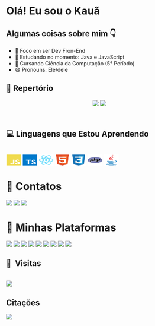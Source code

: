 <h1>Olá! Eu sou o Kauã</h1>  
   
<h2>Algumas coisas sobre mim 👇</h2> 

- 🔭 Foco em ser Dev Fron-End
- 🌱 Estudando no momento: Java e JavaScript 
- 👯 Cursando Ciência da Computação (5° Período)
- 😄 Pronouns: Ele/dele 
 
  
 <h2> 🥇 Repertório</h2>
<div>
<p align="center">
<img height="150px" align="center" src="https://github-readme-stats.vercel.app/api?username=Hkaua&show_icons=true&theme=react"/>
<img height="200px" align="center" src="https://github-readme-stats-defcon27.vercel.app/api/top-langs/?username=Hkaua&layout=compact&langs_count=16&theme=react" />
</div>


<br>
 <div >

<h2> 💻 Linguagens que Estou Aprendendo </h2>
</div>
<div style="display: inline_block"><br>
  <img align="center" alt="Rafa-Js" height="30" width="40" src="https://raw.githubusercontent.com/devicons/devicon/master/icons/javascript/javascript-plain.svg">
  <img align="center" alt="Rafa-Ts" height="30" width="40" src="https://raw.githubusercontent.com/devicons/devicon/master/icons/typescript/typescript-plain.svg">
  <img align="center" alt="Rafa-React" height="30" width="40" src="https://raw.githubusercontent.com/devicons/devicon/master/icons/react/react-original.svg">
  <img align="center" alt="Rafa-HTML" height="30" width="40" src="https://raw.githubusercontent.com/devicons/devicon/master/icons/html5/html5-original.svg">
  <img align="center" alt="Rafa-CSS" height="30" width="40" src="https://raw.githubusercontent.com/devicons/devicon/master/icons/css3/css3-original.svg">
  <img align="center" alt="Rafa-CSS" height="30" width="40" src="https://raw.githubusercontent.com/devicons/devicon/master/icons/php/php-original.svg">
  <img align="center" alt="Rafa-CSS" height="30" width="40" src="https://raw.githubusercontent.com/devicons/devicon/master/icons/java/java-original.svg">

</div>





<h1> 🎈 Contatos </h1> 


 
  <a href="https://www.instagram.com/hk.liv/" target="_blank"><img src="https://img.shields.io/badge/-Instagram-%23E4405F?style=for-the-badge&logo=instagram&logoColor=white" target="_blank"></a> 
  <a href = "mailto:kaua.hilton@gmail.com"><img src="https://img.shields.io/badge/-Gmail-%23333?style=for-the-badge&logo=gmail&logoColor=white" target="_blank"></a>
  <a href="https://www.linkedin.com/in/kau%C3%A3-hilton-407086229/" target="_blank"><img src="https://img.shields.io/badge/-LinkedIn-%230077B5?style=for-the-badge&logo=linkedin&logoColor=white" target="_blank"></a> 

<h1>💪 Minhas Plataformas</h1>

<img src="https://img.shields.io/badge/Windows-555555.svg?&style=flat-square&logo=windows&logoColor=0078D6"> <img src="https://img.shields.io/badge/Chrome-555555.svg?&style=flat-square&logo=google-chrome&logoColor=FABC0C"> <img src="https://img.shields.io/badge/VS Code-555555?style=flat-square&logo=visual-studio-code&logoColor=007ACC"> <img src="https://img.shields.io/badge/Linkedin-555555.svg?&style=flat-square&logo=linkedin&logoColor=blue"> <img src="https://img.shields.io/badge/Spotify-555555.svg?&style=flat-square&logo=spotify&logoColor=1ED760"> <img src="https://img.shields.io/badge/Youtube-555555.svg?&style=flat-square&logo=youtube&logoColor=red"> <img src="https://img.shields.io/badge/Steam-555555.svg?&style=flat-square&logo=steam&logoColor=blue"> <img src="https://img.shields.io/badge/Udemy-555555.svg?&style=flat-square&logo=udemy&logoColor=purple"> <img src="https://img.shields.io/badge/Cisco-555555.svg?&style=flat-square&logo=cisco&logoColor=blue"> 
<br>

## 👀 &nbsp;Visitas
 <br>
<img align="left" src="https://profile-counter.glitch.me/Hkaua/count.svg" />
<br>


## Citações

![](https://quotes-github-readme.vercel.app/api?type=horizontal&theme=pink)
<!--  ## PlayList   ![spotify](https://github.com/Hkaua/Hkaua/assets/115200562/cf967cfe-bb49-4015-bee9-63df4027e24d)


* <a href="https://open.spotify.com/playlist/2n4R5wXot8uipI0nBEwiGK?si=905a748ea8d7411b"> Johnny Hooker
* <a href="https://open.spotify.com/playlist/09A1L7pGI69iNGcroqk3DI?si=3ca6d45434ff46be"> 🌟Guns🌟
* <a href="https://open.spotify.com/playlist/021BbRvMNHevzqYzzrjTKf?si=5be38eff6c814879"> 🌕🌖🌗🌘🌑
* <a href="https://open.spotify.com/playlist/3WGqdYqMOZWIqB0r2xoVuP?si=176c927f3c184e6b"> Rockzinho
* <a href="https://open.spotify.com/intl-pt/track/6mAfxuTuRz1FWfriiFf57y"> Don't Cry
-->


